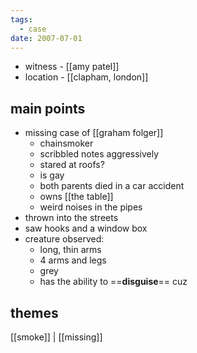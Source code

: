 ```yaml
---
tags:
  - case
date: 2007-07-01
---
```

- witness - [[amy patel]]
- location - [[clapham, london]]
## main points
- missing case of [[graham folger]]
	- chainsmoker 
	- scribbled notes aggressively
	- stared at roofs?
	- is gay
	- both parents died in a car accident
	- owns [[the table]]
	- weird noises in the pipes
- thrown into the streets
- saw hooks and a window box
- creature observed:
	- long, thin arms
	- 4 arms and legs
	- grey
	- has the ability to ==**disguise**==
cuz 
## themes
[[smoke]] | [[missing]] 